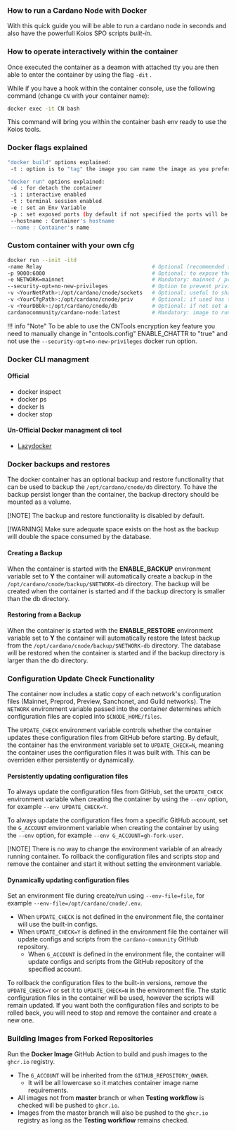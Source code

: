 ### How to run a **Cardano Node** with Docker

With this quick guide you will be able to run a cardano node in seconds and also have the powerfull Koios SPO scripts *built-in*.

### How to operate interactively within the container

Once executed the container as a deamon with attached tty you are then able to enter the container by using the flag `-dit` .

While if you have a hook within the container console, use the following command (change `CN` with your container name):

```bash
docker exec -it CN bash 
```

This command will bring you within the container bash env ready to use the Koios tools.

### Docker flags explained

```bash
"docker build" options explained:
 -t : option is to "tag" the image you can name the image as you prefer as long as you maintain the references between dockerfiles.

"docker run" options explained:
 -d : for detach the container
 -i : interactive enabled 
 -t : terminal session enabled
 -e : set an Env Variable
 -p : set exposed ports (by default if not specified the ports will be reachable only internally)
 --hostname : Container's hostname
 --name : Container's name
```

### Custom container with your own cfg

```bash
docker run --init -itd  
-name Relay                                   # Optional (recommended for quick access): set a name for your newly created container.
-p 9000:6000                                  # Optional: to expose the internal container's port (6000) to the host <IP> port 9000
-e NETWORK=mainnet                            # Mandatory: mainnet / preprod / guild-mainnet / guild
--security-opt=no-new-privileges              # Option to prevent privilege escalations
-v <YourNetPath>:/opt/cardano/cnode/sockets   # Optional: useful to share the node socket with other containers
-v <YourCfgPath>:/opt/cardano/cnode/priv      # Optional: if used has to contain all the sensitive keys needed to run a node as core
-v <YourDBbk>:/opt/cardano/cnode/db           # Optional: if not set a fresh DB will be downloaded from scratch
cardanocommunity/cardano-node:latest          # Mandatory: image to run
```

!!! info "Note"
    To be able to use the CNTools encryption key feature you need to manually change in "cntools.config" ENABLE_CHATTR to "true" and not use the `--security-opt=no-new-privileges` docker run option.

### Docker CLI managment

#### Official
- docker inspect
- docker ps
- docker ls
- docker stop

#### Un-Official Docker managment cli tool
- [Lazydocker](https://github.com/jesseduffield/lazydocker)

### Docker backups and restores

The docker container has an optional backup and restore functionality that can be used to backup the `/opt/cardano/cnode/db` directory. To have the 
backup persist longer than the container, the backup directory should be mounted as a volume.

[!NOTE]
The backup and restore functionality is disabled by default.

[!WARNING]
Make sure adequate space exists on the host as the backup will double the space consumed by the database. 

#### Creating a Backup

When the container is started with the **ENABLE_BACKUP** environment variable set to **Y** the container will automatically create a
backup in the `/opt/cardano/cnode/backup/$NETWORK-db` directory. The backup will be created when the container is started and if the
backup directory is smaller than the db directory.

#### Restoring from a Backup

When the container is started with the **ENABLE_RESTORE** environment variable set to **Y** the container will automatically restore
the latest backup from the `/opt/cardano/cnode/backup/$NETWORK-db` directory. The database will be restored when the container is started
and if the backup directory is larger than the db directory.

### Configuration Update Check Functionality

The container now includes a static copy of each network's configuration files (Mainnet, Preprod, Preview, Sanchonet,
and Guild networks). The `NETWORK` environment variable passed into the container determines which configuration files
are copied into `$CNODE_HOME/files`.

The `UPDATE_CHECK` environment variable controls whether the container updates these configuration files from GitHub
before starting. By default, the container has the environment variable set to `UPDATE_CHECK=N`, meaning the container
uses the configuration files it was built with. This can be overriden either persistently or dynamically.

#### Persistently updating configuration files

To always update the configuration files from GitHub, set the `UPDATE_CHECK` environment variable when creating the
container by using the `--env` option, for example `--env UPDATE_CHECK=Y`.

To always update the configuration files from a specific GitHub account, set the `G_ACCOUNT` environment variable when
creating the container by using the `--env` option, for example `--env G_ACCOUNT=gh-fork-user`.

[!NOTE]
There is no way to change the environment variable of an already running container. To rollback the configuration files and scripts stop and remove the container and start it without setting the environment variable.

#### Dynamically updating configuration files

Set an environment file during create/run using `--env-file=file`, for example `--env-file=/opt/cardano/cnode/.env`.

* When `UPDATE_CHECK` is not defined in the environment file, the container will use the built-in configs.
* When `UPDATE_CHECK=Y` is defined in the environment file the container will update configs and scripts from the
  `cardano-community` GitHub repository.
  * When `G_ACCOUNT` is defined in the environment file, the container will update configs and scripts from the GitHub
  repository of the specified account.

To rollback the configuration files to the built-in versions, remove the `UPDATE_CHECK=Y` or set it to `UPDATE_CHECK=N` in the environment file. The static configuration files in the container will be used, however the scripts will remain updated. If you want both the configuration files and scripts to be rolled back, you will need to stop and remove the container and create a new one.

### Building Images from Forked Repositories

Run the **Docker Image** GitHub Action to build and push images to the `ghcr.io` registry.

* The `G_ACCOUNT` will be inherited from the `GITHUB_REPOSITORY_OWNER`.
  * It will be all lowercase so it matches container image name requirements.
* All images not from **master** branch or when **Testing workflow** is checked will be pushed to `ghcr.io`.
* Images from the master branch will also be pushed to the `ghcr.io` registry as long as the **Testing workflow**
remains checked.
